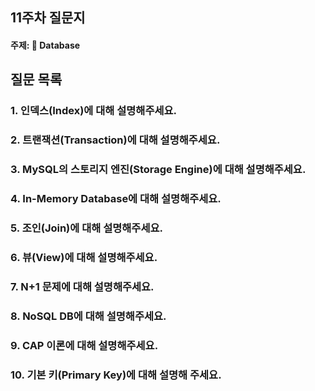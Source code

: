 ## 11주차 질문지
#### 주제: 💾 Database

## 질문 목록
### 1. 인덱스(Index)에 대해 설명해주세요.
### 2. 트랜잭션(Transaction)에 대해 설명해주세요.
### 3. MySQL의 스토리지 엔진(Storage Engine)에 대해 설명해주세요.
### 4. In-Memory Database에 대해 설명해주세요.
### 5. 조인(Join)에 대해 설명해주세요.
### 6. 뷰(View)에 대해 설명해주세요.
### 7. N+1 문제에 대해 설명해주세요.
### 8. NoSQL DB에 대해 설명해주세요.
### 9. CAP 이론에 대해 설명해주세요.
### 10. 기본 키(Primary Key)에 대해 설명해 주세요.
